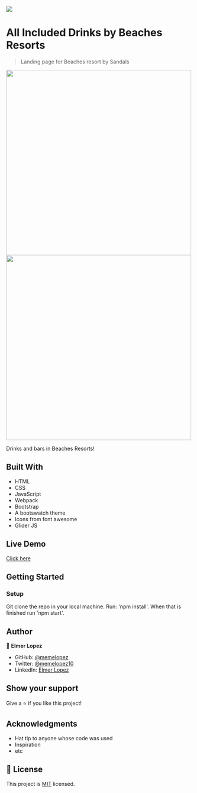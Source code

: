 ![](https://img.shields.io/badge/Microverse-blueviolet)

# All Included Drinks by Beaches Resorts

> Landing page for Beaches resort by Sandals

<img src="https://user-images.githubusercontent.com/6587226/156660971-bc2c0904-97f1-44ad-be73-f4d80f760805.png" width="500">
<img src="https://user-images.githubusercontent.com/6587226/156661017-f69fe61d-13e9-4656-89ca-cb2558198a20.png" width="500">

Drinks and bars in Beaches Resorts!  

## Built With

- HTML
- CSS
- JavaScript
- Webpack
- Bootstrap
- A bootswatch theme
- Icons from font awesome
- Glider JS

## Live Demo

[Click here](https://memelopez.github.io/drinks/)


## Getting Started

### Setup

Git clone the repo in your local machine. Run: 'npm install'. When that is finished run 'npm start'.


## Author

👤 **Elmer Lopez**

- GitHub: [@memelopez](https://github.com/memelopez/)
- Twitter: [@memelopez10](https://twitter.com/memelopez10)
- LinkedIn: [Elmer Lopez](https://www.linkedin.com/in/elmer-lopez-51b187200/)

## Show your support

Give a ⭐️ if you like this project!

## Acknowledgments

- Hat tip to anyone whose code was used
- Inspiration
- etc

## 📝 License

This project is [MIT](https://github.com/IjayAbby/Web-Scraper-Ruby-Capstone-Project/blob/development/LICENSE) licensed.

